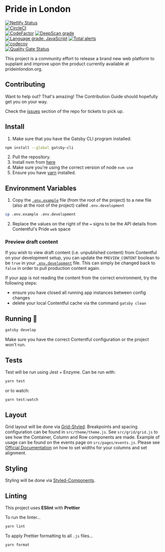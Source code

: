 # Pride in London

[![Netlify Status](https://api.netlify.com/api/v1/badges/94c5776f-6b68-460b-9d6f-400504d691a4/deploy-status)](https://app.netlify.com/sites/prideinlondon-production/deploys)  
[![CircleCI](https://circleci.com/gh/PrideInLondon/pride-london-web.svg?style=svg)](https://circleci.com/gh/PrideInLondon/pride-london-web)  
[![CodeFactor](https://www.codefactor.io/repository/github/prideinlondon/pride-london-web/badge)](https://www.codefactor.io/repository/github/prideinlondon/pride-london-web)
[![DeepScan grade](https://deepscan.io/api/teams/3576/projects/5314/branches/40859/badge/grade.svg)](https://deepscan.io/dashboard#view=project&tid=3576&pid=5314&bid=40859)  
[![Language grade: JavaScript](https://img.shields.io/lgtm/grade/javascript/g/PrideInLondon/pride-london-web.svg?logo=lgtm&logoWidth=18)](https://lgtm.com/projects/g/PrideInLondon/pride-london-web/context:javascript) [![Total alerts](https://img.shields.io/lgtm/alerts/g/PrideInLondon/pride-london-web.svg?logo=lgtm&logoWidth=18)](https://lgtm.com/projects/g/PrideInLondon/pride-london-web/alerts/)  
[![codecov](https://codecov.io/gh/PrideInLondon/pride-london-web/branch/master/graph/badge.svg)](https://codecov.io/gh/PrideInLondon/pride-london-web)  
[![Quality Gate Status](https://sonarcloud.io/api/project_badges/measure?project=PrideInLondon_pride-london-web&metric=alert_status)](https://sonarcloud.io/dashboard?id=PrideInLondon_pride-london-web)  

This project is a community effort to release a brand new web platform to supplant and improve upon the product currently available at prideinlondon.org.

## Contributing

Want to help out? That's amazing! The Contribution Guide should hopefully get you on your way.

Check the [issues](https://github.com/PrideInLondon/pride-london-web/issues) section of the repo for tickets to pick up.

## Install

1. Make sure that you have the Gatsby CLI program installed:

```sh
npm install --global gatsby-cli
```

2. Pull the repository.
3. Install nvm from [here](https://github.com/creationix/nvm)
4. Make sure you're using the correct version of node `nvm use`
5. Ensure you have [yarn](https://yarnpkg.com/en/docs/install) installed.

## Environment Variables

1. Copy the [`.env.example`](./.env.example) file (from the root of the project) to a new file (also at the root of the project) called `.env.development`

```bash
cp .env.example .env.development
```

2. Replace the values on the right of the `=` signs to be the API details from Contentful's Pride `web` space

### Preview draft content

If you wish to view draft content (i.e. unpublished content) from Contentful on your development setup, you can update the `PREVIEW_CONTENT` boolean to be `true` in your [`.env.development`](./.env.development) file. This can simply be changed back to `false` in order to pull production content again.

If your app is not reading the content from the correct environment, try the following steps:

- ensure you have closed all running app instances between config changes
- delete your local Contentful cache via the command `gatsby clean`

## Running 🏃

```sh
gatsby develop
```

Make sure you have the correct Contentful configuration or the project won't run.

## Tests

Test will be run using Jest + Enzyme. Can be run with:

```sh
yarn test
```

or to watch:

```sh
yarn test:watch
```

## Layout

Grid layout will be done via [Grid-Styled](http://jxnblk.com/grid-styled/). Breakpoints and spacing configuration can be found in `src/theme/theme.js`. See `src/grid/grid.js` to see how the Container, Column and Row components are made. Example of usage can be found on the events page on `src/pages/events.js`. Please see [Official Documentation](https://github.com/jxnblk/grid-styled) on how to set widths for your columns and set alignment.

## Styling

Styling will be done via [Styled-Components](https://www.styled-components.com/).

## Linting

This project uses **ESlint** with **Prettier**

To run the linter...

```sh
yarn lint
```

To apply Prettier formatting to all `.js` files...

```sh
yarn format
```
